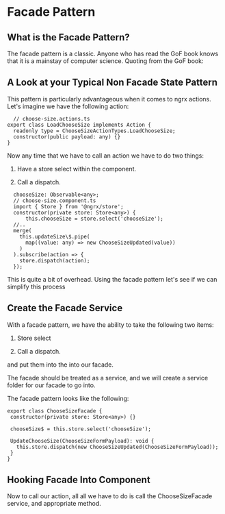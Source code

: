  Facade Pattern 
===============

 What is the Facade Pattern? 
----------------------------

The facade pattern is a classic. Anyone who has read the GoF book knows
that it is a mainstay of computer science. Quoting from the GoF book:

 A Look at your Typical Non Facade State Pattern 
------------------------------------------------

This pattern is particularly advantageous when it comes to ngrx actions.
Let's imagine we have the following action:

      // choose-size.actions.ts
    export class LoadChooseSize implements Action {
      readonly type = ChooseSizeActionTypes.LoadChooseSize;
      constructor(public payload: any) {}
    }

Now any time that we have to call an action we have to do two things:

1.  Have a store select within the component.

2.  Call a dispatch.

<!-- -->

      chooseSize: Observable<any>;
      // choose-size.component.ts
      import { Store } from '@ngrx/store';
      constructor(private store: Store<any>) {
          this.chooseSize = store.select('chooseSize');
      //..
      merge(
        this.updateSize\$.pipe(
          map((value: any) => new ChooseSizeUpdated(value))
        )
      ).subscribe(action => {
        store.dispatch(action);
      });

This is quite a bit of overhead. Using the facade pattern let's see if
we can simplify this process

 Create the Facade Service 
--------------------------

With a facade pattern, we have the ability to take the following two
items:

1.  Store select

2.  Call a dispatch.

and put them into the into our facade.

The facade should be treated as a service, and we will create a service
folder for our facade to go into.

The facade pattern looks like the following:

    export class ChooseSizeFacade {
     constructor(private store: Store<any>) {}

     chooseSize$ = this.store.select('chooseSize');

     UpdateChooseSize(ChooseSizeFormPayload): void {
       this.store.dispatch(new ChooseSizeUpdated(ChooseSizeFormPayload));
     }
    }

 Hooking Facade Into Component 
------------------------------

Now to call our action, all all we have to do is call the
ChooseSizeFacade service, and appropriate method.
